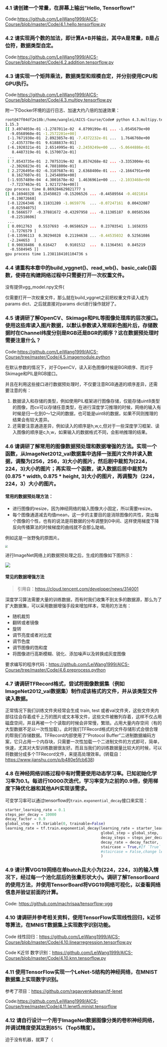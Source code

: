### 4.1 请创建一个常量，在屏幕上输出"Hello, Tensorflow!"

Code:https://github.com/LeiWang1999/AICS-Course/blob/master/Code/4.1.hello.tensorflow.py

### 4.2 请实现两个数的加法，即计算A+B并输出，其中A是常量，B是占位符，数据类型自定。

Code:https://github.com/LeiWang1999/AICS-Course/blob/master/Code/4.2.addition.tensorflow.py

### 4.3 请实现一个矩阵乘法，数据类型和规模自定，并分别使用CPU和GPU执行。

Code:https://github.com/LeiWang1999/AICS-Course/blob/master/Code/4.3.multipy.tensorflow.py

附一下Docker环境的运行日志、加速大约八倍的加速效果：

```zsh
root@47f04df2e18b:/home/wanglei/AICS-Course/Code# python 4.3.multipy.tensorflow.py
1.15.3
[[ 3.4974059e-01 -1.2787011e-02  4.8799199e-01 ... -1.0545679e+00
  -9.0568960e-01 -1.2572201e+00]
 [-1.7671938e-01  2.8923857e-01 -7.4372232e-01 ...  1.7646760e+00
  -2.4357378e-01  9.6188837e-01]
 [-6.1920321e-01  2.6514995e-01 -2.2459249e+00 ... -5.0644886e-01
   8.4487319e-01  6.1570072e-01]
 ...
 [ 7.8543735e-01  2.7075319e-02  8.8574268e-02 ... -3.3353004e-01
  -2.3026823e-01  4.7881800e-01]
 [ 2.2726495e-02 -6.3107687e-01  2.6368400e-01 ... -2.1664791e+00
   8.1627607e-01  1.2454809e+00]
 [-1.9357489e-04  4.3001678e-02  1.4636961e+00 ... -2.1033468e+00
  -7.7237463e-01  1.9217274e+00]]
cpu process time 8.869284629821777 s
[[ 0.16940328  0.15450823 -0.15206526 ... -0.44589564 -0.4021014
  -0.19872668]
 [-0.12264346  0.11831289 -1.0659776  ... -0.07247161  0.00432087
  -0.02594075]
 [ 0.5666577  -0.37881672 -0.43297958 ... -0.11305187  0.00585366
  -0.22518606]
 ...
 [ 0.0912763   0.5537693  -0.06586529 ...  0.23703541  1.1658355
  -1.7276579 ]
 [-0.13596113  0.30294028  0.21194638 ... -0.44535032  0.52561086
  -2.244653  ]
 [ 0.90838486  0.616427    0.9101512  ...  0.11364561  0.845219
  -0.5584945 ]]
gpu process time 1.2381184101104736 s
```

### 4.4 请重构本章中的build_vggnet()、read_wb()、basic_calc()函数，使得在构建网络过程中只需要打开一次权重文件。

没有提供vgg_model.npy文件(

仅需要打开一次权重文件，那么就在build_vggnet之前把权重文件读入成为params dict、之后就直接对params dict进行操作就好了。

### 4.5 请调研了解OpenCV、Skimage和PIL等图像处理库的层次接口。使用这些库读入图片数据，以默认参数读入常规彩色图片后，存储数据时在Channel纬度分别是RGB还是BGR的顺序？这在数据预处理时需要注意什么？

Code:https://github.com/LeiWang1999/AICS-Course/tree/master/Code/4.5.imagemodule.python

在默认参数的情况下，对于OpenCV，读入彩色图像时候是BGR顺序、而对于Skimage和PIL是RGB接口。

并且在利用这些接口进行数据预处理时，不仅要注意RGB通道的顺序差异，还需要注意的有：

1. 数据读入和存储的类型，例如使用PIL框架进行图像存储，仅能存储uint8类型的图像，而cv可以存储任意类型，在进行深度学习推理的时候，网络的输入有时候是归一化到0～1之间的数据，也可能是uint8的数据，如果不同则推理的结果会有较大差异。
2. 还需要注意通道差异，例如读入的顺序是h,w,c,但对于一些深度学习框架、读入图像的顺序是c,h,w，如果输入的数据格式不同，会影响推理的结果。

### 4.6 请调研了解常用的图像数据预处理和数据增强的方法。实现一个函数，从ImageNet2012_val数据集中选择一张图片文件并读入数据，调整为(256，256，3)大小的图片，然后剧中裁剪为(224，224，3)大小的图片；再实现一个函数，读入数据后居中裁剪为(0.875 \* width, 0.875 \* height, 3)大小的图片，再调整为（224，224，3）大小的图片。

#### 常用的数据预处理方法：

- 进行图像的resize，因为神经网络的输入图像大小固定，所以需要resize。
- 每个图像通道减去均值mean，这一步的主要目的是消除图像的共性，突出每个图像的个性，也有的说法是将数据的分布调整到0中间、这样使用梯度下降反向传播算法的时候梯度的曲线就不会那么陡峭。

例如这是一张野兔的原图片。

<img src="http://leiblog.wang/static/image/2021/1/hare.jpg" style="zoom:50%;" />

进行ImageNet网络上的数据预处理之后，生成的图像如下图所示：

![](http://leiblog.wang/static/image/2021/1/331_hare.jpg)

#### 常见的数据增强方法

> 引用自：https://cloud.tencent.com/developer/news/314001

深度学习算法需要大量的训练数据，而有时我们收集不到太多的数据源，那么为了扩大数据集，可以采用数据增强手段来增加样本，常用的方法有：

- 随机裁剪
- 翻转或者镜像
- 旋转
- 调节亮度或者对比度
- 调节色度
- 调节图像的饱和度
- 将图像进行高斯模糊、锐化、添加噪声以及转换成灰度图像

要求编写的程序代码：https://github.com/LeiWang1999/AICS-Course/tree/master/Code/4.6.preprocess.python

### 4.7 请调研TFRecord格式，尝试将图像数据集（例如ImageNet2012_val数据集）制作成该格式的文件，并从该类型文件读入数据。

正常情况下我们训练文件夹经常会生成 train, test 或者val文件夹，这些文件夹内部往往会存着成千上万的图片或文本等文件，这些文件被散列存着，这样不仅占用磁盘空间，并且再被一个个读取的时候会非常慢，繁琐。占用大量内存空间（有的大型数据不足以一次性加载）。此时我们TFRecord格式的文件存储形式会很合理的帮我们存储数据。TFRecord内部使用了“Protocol Buffer”二进制数据编码方案，它只占用一个内存块，只需要一次性加载一个二进制文件的方式即可，简单，快速，尤其对大型训练数据很友好。而且当我们的训练数据量比较大的时候，可以将数据分成多个TFRecord文件，来提高处理效率。(转载自：https://www.jianshu.com/p/b480e5fcb638)

### 4.8 在神经网络训练过程中有时需要使用动态学习率。已知初始化学习率为0.1。每进行10000次迭代，学习率变为之前的0.9倍，使用梯度下降优化器和其他API实现该需求。

可变学习率可以通过tensorflow的`train.exponential_decay`接口来实现：

```python
starter_learning_rate = 0.1
steps_per_decay = 10000
decay_factor = 0.9
global_step = tf.Variable(0, trainable=False)
learning_rate = tf.train.exponential_decay(learning_rate = starter_learning_rate,
                                           global_step = global_step,
                                           decay_steps = steps_per_decay,
                                           decay_rate = decay_factor,
                                           staircase = True,#If `True` decay the learning rate at discrete intervals
                                           #staircase = False,change learning rate at every step
                                           )

```

### 4.9 请计算VGG19网络在单batch且大小为(224，224，3)的输入情况下，经过每一个池化层后的张量形状大小。调研了解TensorBoard的使用方法，并使用TensorBoard将VGG19网络可视化，以查看网络信息并验证前面的计算。

Code: https://github.com/machrisaa/tensorflow-vgg

### 4.10 请调研并参考相关资料，使用TensorFlow实现线性回归，k近邻等算法，在MNIST数据集上实现数字识别功能。

Code 线性回归：https://github.com/LeiWang1999/AICS-Course/blob/master/Code/4.10.linearregression.tensorflow.py

Code K近邻 数字识别：https://github.com/LeiWang1999/AICS-Course/blob/master/Code/4.10.knn.tensorflow.py

### 4.11 使用TensorFlow实现一个LeNet-5结构的神经网络，在MNIST数据集上实现数字识别。

参考了项目：https://github.com/ragavvenkatesan/tf-lenet

Code:https://github.com/LeiWang1999/AICS-Course/tree/master/Code/4.11.lenet5.minist.tensorflow

### 4.12 请自行设计一个用于ImageNet数据图像分类的卷积神经网络，并调试精度使其达到85%（Top5精度）。

迫于没有机器，就算了（